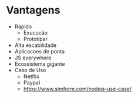 # Vantagens

- Rapido
    - Exucucão
    - Prototipar
- Alta escabilidade
- Aplicacoes de ponta
- JS everywhere
- Ecossistema gigante
- Caso de Uso
    * Netflix
    * Paypal
    * https://www.simform.com/nodejs-use-case/